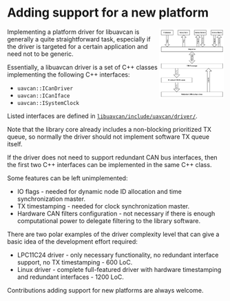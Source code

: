 ---
---

# Adding support for a new platform

<a  href="/Implementations/Libuavcan/figures/libuavcan_data_flow.png">
<img src="/Implementations/Libuavcan/figures/libuavcan_data_flow.png" style="float: right; max-width: 30%"/>
</a>

Implementing a platform driver for libuavcan is generally a quite straightforward task,
especially if the driver is targeted for a certain application and need not to be generic.

Essentially, a libuavcan driver is a set of C++ classes implementing the following C++ interfaces:

* `uavcan::ICanDriver`
* `uavcan::ICanIface`
* `uavcan::ISystemClock`

Listed interfaces are defined in
[`libuavcan/include/uavcan/driver/`](https://github.com/UAVCAN/libuavcan/blob/master/libuavcan/include/uavcan/driver).

Note that the library core already includes a non-blocking prioritized TX queue, so normally the driver should not
implement software TX queue itself.

If the driver does not need to support redundant CAN bus interfaces,
then the first two C++ interfaces can be implemented in the same C++ class.

Some features can be left unimplemented:

* IO flags - needed for dynamic node ID allocation and time synchronization master.
* TX timestamping - needed for clock synchronization master.
* Hardware CAN filters configuration -
not necessary if there is enough computational power to delegate filtering to the library software.

There are two polar examples of the driver complexity level that can give a basic idea of the development effort required:

* LPC11C24 driver - only necessary functionality, no redundant interface support, no TX timestamping - 600 LoC.
* Linux driver - complete full-featured driver with hardware timestamping and redundant interfaces - 1200 LoC.

Contributions adding support for new platforms are always welcome.
